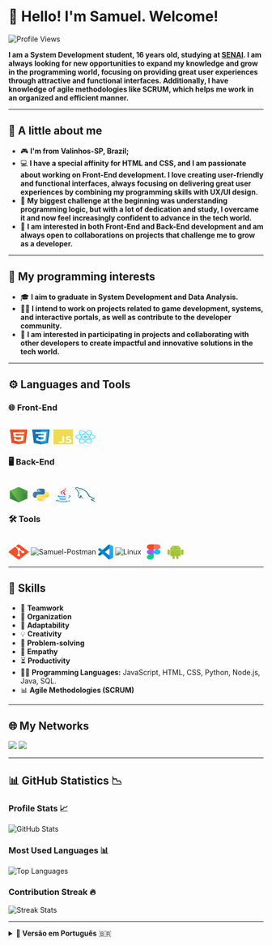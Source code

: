 # 👋 Hello! I'm Samuel. Welcome!

![Profile Views](https://komarev.com/ghpvc/?username=samuelbrag4&label=Profile%20views&color=green&style=flat-square)

**I am a System Development student, 16 years old, studying at [SENAI](https://www.portaldaindustria.com.br/senai/). I am always looking for new opportunities to expand my knowledge and grow in the programming world, focusing on providing great user experiences through attractive and functional interfaces. Additionally, I have knowledge of agile methodologies like SCRUM, which helps me work in an organized and efficient manner.**

---

## 📌 A little about me
* 🎮 **I'm from Valinhos-SP, Brazil;**
* 💻 **I have a special affinity for HTML and CSS, and I am passionate about working on Front-End development. I love creating user-friendly and functional interfaces, always focusing on delivering great user experiences by combining my programming skills with UX/UI design.**
* 🎯 **My biggest challenge at the beginning was understanding programming logic, but with a lot of dedication and study, I overcame it and now feel increasingly confident to advance in the tech world.**
* 🤝 **I am interested in both Front-End and Back-End development and am always open to collaborations on projects that challenge me to grow as a developer.**

---

## 🎯 My programming interests
* 🎓 **I aim to graduate in System Development and Data Analysis.**
* 🧑‍💻 **I intend to work on projects related to game development, systems, and interactive portals, as well as contribute to the developer community.**
* 🚀 **I am interested in participating in projects and collaborating with other developers to create impactful and innovative solutions in the tech world.**

---

## ⚙️ Languages and Tools

### 🌐 Front-End
<div style="display: inline_block"><br>
  <img align="center" alt="Samuel-HTML" height="30" width="40" src="https://raw.githubusercontent.com/devicons/devicon/master/icons/html5/html5-original.svg">
  <img align="center" alt="Samuel-CSS" height="30" width="40" src="https://raw.githubusercontent.com/devicons/devicon/master/icons/css3/css3-original.svg">
  <img align="center" alt="Samuel-Js" height="30" width="40" src="https://raw.githubusercontent.com/devicons/devicon/master/icons/javascript/javascript-plain.svg">
  <img align="center" alt="Samuel-ReactNative" height="30" width="40" src="https://raw.githubusercontent.com/devicons/devicon/master/icons/react/react-original.svg">
</div>

### 🖥️ Back-End
<div style="display: inline_block"><br>
  <img align="center" alt="Samuel-NodeJs" height="30" width="40" src="https://raw.githubusercontent.com/devicons/devicon/master/icons/nodejs/nodejs-original.svg">
  <img align="center" alt="Samuel-Python" height="30" width="40" src="https://raw.githubusercontent.com/devicons/devicon/master/icons/python/python-original.svg">
  <img align="center" alt="Samuel-Java" height="30" width="40" src="https://raw.githubusercontent.com/devicons/devicon/master/icons/java/java-original.svg">
  <img align="center" alt="Samuel-SQL" height="30" width="40" src="https://raw.githubusercontent.com/devicons/devicon/master/icons/mysql/mysql-original.svg">
</div>

### 🛠️ Tools
<div style="display: inline_block"><br>
  <img align="center" alt="Samuel-Git" height="30" width="40" src="https://raw.githubusercontent.com/devicons/devicon/master/icons/git/git-original.svg">
  <img align="center" alt="Samuel-Postman" height="30" width="40" src="https://www.vectorlogo.zone/logos/getpostman/getpostman-icon.svg">
  <img align="center" alt="Samuel-VSCode" height="30" width="30" src="https://raw.githubusercontent.com/devicons/devicon/master/icons/vscode/vscode-original.svg">
  <img align="center" alt="Linux" height="30" width="40" src="https://cdn.jsdelivr.net/gh/devicons/devicon@latest/icons/linux/linux-original.svg">
  <img align="center" alt="Samuel-Figma" height="30" width="40" src="https://raw.githubusercontent.com/devicons/devicon/master/icons/figma/figma-original.svg">
  <img align="center" alt="AndroidStudio" height="30" width="40" src="https://raw.githubusercontent.com/devicons/devicon/master/icons/android/android-original.svg">
</div>


---

## 💼 Skills
- 🤝 **Teamwork**
- 📅 **Organization**
- 🔄 **Adaptability**
- 💡 **Creativity**
- 🧐 **Problem-solving**
- 💬 **Empathy**
- ⏳ **Productivity**
- 👨‍💻 **Programming Languages:** JavaScript, HTML, CSS, Python, Node.js, Java, SQL.
- 📊 **Agile Methodologies (SCRUM)**

---

## 🌐 My Networks
<a href="mailto:samuelbraga.tds2.senai@gmail.com"><img src="https://img.shields.io/badge/-Gmail-%23333?style=for-the-badge&logo=gmail&logoColor=white" /></a>
<a href="https://www.linkedin.com/in/samuelbrag4"><img src="https://img.shields.io/badge/-LinkedIn-%230077B5?style=for-the-badge&logo=linkedin&logoColor=white" /></a>

---

## 📊 GitHub Statistics 📉
### Profile Stats 📈
![GitHub Stats](https://github-readme-stats.vercel.app/api?username=samuelbrag4&show_icons=true&theme=great-gatsby&include_all_commits=true&count_private=true)

### Most Used Languages 📊
![Top Languages](https://github-readme-stats.vercel.app/api/top-langs/?username=samuelbrag4&layout=compact&langs_count=8&theme=great-gatsby)

### Contribution Streak 🔥
![Streak Stats](https://github-readme-streak-stats.herokuapp.com/?user=samuelbrag4&theme=great-gatsby)

---

<details>
  <summary><b>🌟 Versão em Português</b> 🇧🇷</summary>

# 👋 Olá! Eu sou o Samuel. Sejam bem-vindos!

<img 
         src="https://komarev.com/ghpvc/?username=samuelbrag4&label=Profile%20views&color:#39ff14&style=flat-square&color=green" 
         title="Profile views" 
         alt="Profile views"
    >

**Sou um estudante de desenvolvimento de sistemas, com 16 anos, estudando no [SENAI](https://www.portaldaindustria.com.br/senai/). Estou sempre em busca de novas oportunidades para expandir meu conhecimento e me desenvolver no mundo da programação, com foco em proporcionar boas experiências de usuário por meio de interfaces atraentes e funcionais. Além disso, tenho conhecimento em metodologias ágeis, como SCRUM, o que me ajuda a trabalhar de maneira organizada e eficiente.**

---

## Um pouco sobre mim
* 🎮 **Sou de Valinhos-SP, Brasil;**
* 💻 **Tenho uma afinidade especial com HTML e CSS, e sou apaixonado por trabalhar no Front-End. Gosto de criar interfaces amigáveis e funcionais, sempre focando em proporcionar boas experiências para os usuários, unindo minhas habilidades em programação e no design de UX/UI.**
* 🎯 **Meu maior desafio no início foi entender a lógica de programação, mas com muita dedicação e estudo, consegui superar isso e me sinto cada vez mais confiante em avançar no mundo da tecnologia.**
* 🤝 **Tenho interesse tanto em Front-End quanto em Back-End e estou sempre aberto a colaborações em projetos que me desafiem a crescer como desenvolvedor.**

---

## 🎯 Meus interesses em programação
* 🎓 **Quero me formar em Desenvolvimento de Sistemas e Análise de Dados.**
* 🧑‍💻 **Pretendo trabalhar em projetos voltados para o desenvolvimento de jogos, sistemas e portais interativos, além de contribuir com a comunidade de desenvolvedores.**
* 🚀 **Tenho interesse em participar de projetos e colaborar com outros desenvolvedores para criar soluções impactantes e inovadoras no mundo da tecnologia.**

---

## ⚙️ Linguagens e ferramentas

### 🌐 Front-End
<div style="display: inline_block"><br>    
  <img align="center" alt="Samuel-HTML" height="30" width="40" src="https://raw.githubusercontent.com/devicons/devicon/master/icons/html5/html5-original.svg">
  <img align="center" alt="Samuel-CSS" height="30" width="40" src="https://raw.githubusercontent.com/devicons/devicon/master/icons/css3/css3-original.svg">
  <img align="center" alt="Samuel-Js" height="30" width="40" src="https://raw.githubusercontent.com/devicons/devicon/master/icons/javascript/javascript-plain.svg">
  <img align="center" alt="Samuel-ReactNative" height="30" width="40" src="https://raw.githubusercontent.com/devicons/devicon/master/icons/react/react-original.svg">
</div>

### 🖥️ Back-End
<div style="display: inline_block"><br>
  <img align="center" alt="Samuel-NodeJs" height="30" width="40" src="https://raw.githubusercontent.com/devicons/devicon/master/icons/nodejs/nodejs-original.svg">
  <img align="center" alt="Samuel-Python" height="30" width="40" src="https://raw.githubusercontent.com/devicons/devicon/master/icons/python/python-original.svg">
  <img align="center" alt="Samuel-Java" height="30" width="40" src="https://raw.githubusercontent.com/devicons/devicon/master/icons/java/java-original.svg">
  <img align="center" alt="Samuel-SQL" height="30" width="40" src="https://raw.githubusercontent.com/devicons/devicon/master/icons/mysql/mysql-original.svg">
</div>

### 🛠️ Ferramentas
<div style="display: inline_block"><br>
  <img align="center" alt="Samuel-Git" height="30" width="40" src="https://raw.githubusercontent.com/devicons/devicon/master/icons/git/git-original.svg">
  <img align="center" alt="Samuel-Postman" height="30" width="40" src="https://www.vectorlogo.zone/logos/getpostman/getpostman-icon.svg">
  <img align="center" alt="Samuel-VSCode" height="30" width="30" src="https://raw.githubusercontent.com/devicons/devicon/master/icons/vscode/vscode-original.svg">
  <img align="center" alt="Linux" height="30" width="40" src="https://cdn.jsdelivr.net/gh/devicons/devicon@latest/icons/linux/linux-original.svg">
  <img align="center" alt="Samuel-Figma" height="30" width="40" src="https://raw.githubusercontent.com/devicons/devicon/master/icons/figma/figma-original.svg">
  <img align="center" alt="AndroidStudio" height="30" width="40" src="https://raw.githubusercontent.com/devicons/devicon/master/icons/android/android-original.svg">
</div>

---

## 💼 Habilidades
Aqui estão algumas das minhas principais habilidades:
- 🤝 **Trabalho em equipe**: Adoro colaborar com outras pessoas e acredito que juntos podemos criar projetos mais sólidos e criativos.
- 📅 **Organização**: Sei a importância de gerenciar bem o tempo e organizar as tarefas, especialmente em projetos grandes ou colaborativos.
- 🔄 **Adaptação**: Sou flexível e consigo me ajustar rapidamente a novos desafios e ambientes.
- 💡 **Criatividade**: Sempre penso fora da caixa para encontrar soluções inovadoras para os problemas.
- 🧠 **Resolução de problemas**: Sou focado em identificar e resolver desafios técnicos e funcionais.
- 💬 **Empatia**: Entendo as necessidades dos usuários e busco sempre criar soluções que sejam acessíveis e agradáveis para eles.
- ⏳ **Produtividade**: Trabalho de forma eficiente, entregando soluções de qualidade dentro dos prazos.
- 👨‍💻 **Linguagens de Programação**: JavaScript, HTML, CSS, Python, Node.js, Java, SQL.
- 📈 **Metodologias ágeis (SCRUM)**: Experiência em organizar e participar de sprints, mantendo um fluxo de trabalho produtivo e eficiente.

---

## 🌐 Minhas redes
<div> 
  <a href="mailto:samuelbraga.tds2.senai@gmail.com"><img src="https://img.shields.io/badge/-Gmail-%23333?style=for-the-badge&logo=gmail&logoColor=white" target="_blank"></a>
  <a href="https://www.linkedin.com/in/samuelbrag4" target="_blank"><img src="https://img.shields.io/badge/-LinkedIn-%230077B5?style=for-the-badge&logo=linkedin&logoColor=white" target="_blank"></a>  
</div>

---

<h2 align="center">📊 Estátisticas GitHub 📉</h2>
<h3 align="center">Estatísticas do perfil 📈</h3>
<p align="center">
  <img src="https://github-readme-stats.vercel.app/api?username=samuelbrag4&theme=dark&show_icons=true&hide_border=true&count_private=true" alt="Samuel's GitHub Stats">
</p>
<h3 align="center">Streak de Contribuições 🤝</h3>
<p align="center">
  <img src="https://github-readme-streak-stats.herokuapp.com/?user=samuelbrag4&theme=dark&hide_border=true" alt="Samuel's GitHub Streak">
</p>
<h3 align="center">Linguagens Mais Utilizadas 🗣</h3>
<p align="center">
  <img src="https://github-readme-stats.vercel.app/api/top-langs/?username=samuelbrag4&theme=dark&show_icons=true&hide_border=true&layout=compact" alt="Samuel's Most Used Languages">
</p>

---

## **💬 Vamos criar algo incrível juntos!** 🚀


</details>
